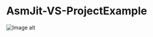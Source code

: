 # AsmJit-VS-ProjectExample
 ![Image alt](https://github.com/F11GAR0/AsmJit-VS-ProjectExample/blob/master/data/view.png)
